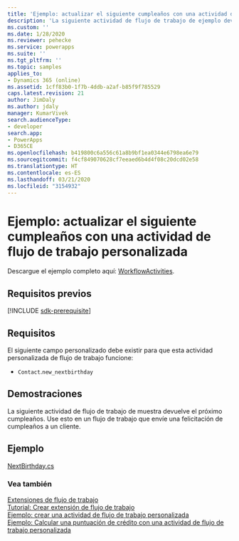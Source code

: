 ```yaml
---
title: 'Ejemplo: actualizar el siguiente cumpleaños con una actividad de flujo de trabajo personalizada (Common Data Service) | Microsoft Docs'
description: 'La siguiente actividad de flujo de trabajo de ejemplo devuelve el próximo cumpleaños. Use esto en un flujo de trabajo que envíe una felicitación de cumpleaños a un cliente. '
ms.custom: ''
ms.date: 1/28/2020
ms.reviewer: pehecke
ms.service: powerapps
ms.suite: ''
ms.tgt_pltfrm: ''
ms.topic: samples
applies_to:
- Dynamics 365 (online)
ms.assetid: 1cff83b0-1f7b-4ddb-a2af-b85f9f785529
caps.latest.revision: 21
author: JimDaly
ms.author: jdaly
manager: KumarVivek
search.audienceType:
- developer
search.app:
- PowerApps
- D365CE
ms.openlocfilehash: b419800c6a556c61a8b9bf1ea0344e6798ea6e79
ms.sourcegitcommit: f4cf849070628cf7eeaed6b4d4f08c20dcd02e58
ms.translationtype: HT
ms.contentlocale: es-ES
ms.lasthandoff: 03/21/2020
ms.locfileid: "3154932"
---
```

# <a name="sample-update-next-birthday-using-a-custom-workflow-activity"></a>Ejemplo: actualizar el siguiente cumpleaños con una actividad de flujo de trabajo personalizada

Descargue el ejemplo completo aquí: [WorkflowActivities](https://github.com/microsoft/PowerApps-Samples/tree/master/cds/orgsvc/C%23/WorkflowActivities).

## <a name="prerequisites"></a>Requisitos previos

[!INCLUDE [sdk-prerequisite](../../../includes/sdk-prerequisite.md)]
  
## <a name="requirements"></a>Requisitos 
 
El siguiente campo personalizado debe existir para que esta actividad personalizada de flujo de trabajo funcione:  
  
-   `Contact`.`new_nextbirthday`  
  
## <a name="demonstrates"></a>Demostraciones  
 La siguiente actividad de flujo de trabajo de muestra devuelve el próximo cumpleaños. Use esto en un flujo de trabajo que envíe una felicitación de cumpleaños a un cliente.  
  
## <a name="example"></a>Ejemplo  

[NextBirthday.cs](https://github.com/microsoft/PowerApps-Samples/blob/master/cds/orgsvc/C%23/WorkflowActivities/WorkflowActivities/NextBirthday.cs)
  
### <a name="see-also"></a>Vea también

[Extensiones de flujo de trabajo](workflow-extensions.md)<br />
[Tutorial: Crear extensión de flujo de trabajo](tutorial-create-workflow-extension.md)<br />
[Ejemplo: crear una actividad de flujo de trabajo personalizada](sample-create-custom-workflow-activity.md)<br />
[Ejemplo: Calcular una puntuación de crédito con una actividad de flujo de trabajo personalizada](sample-calculate-credit-score-custom-workflow-activity.md)
